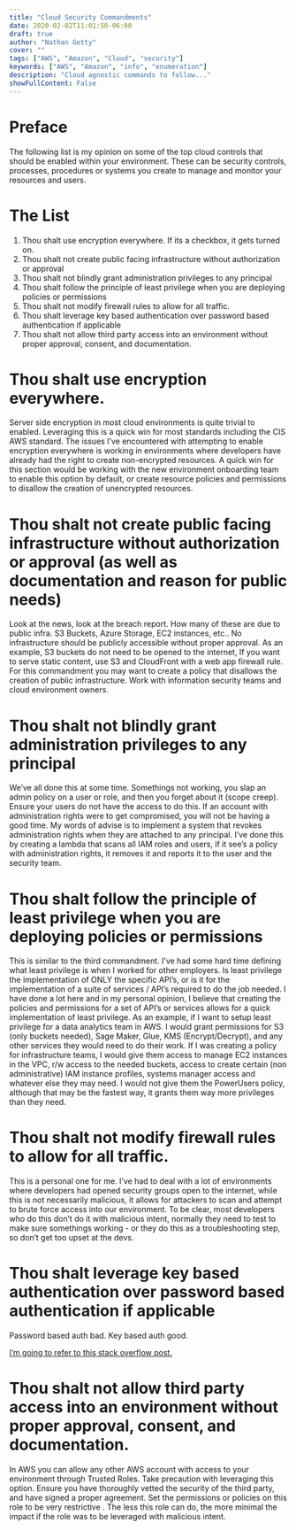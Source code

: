 ```yaml
---
title: "Cloud Security Commandments"
date: 2020-02-02T11:01:50-06:00
draft: true
author: "Nathan Getty"
cover: ""
tags: ["AWS", "Amazon", "Cloud", "security"]
keywords: ["AWS", "Amazon", "info", "enumeration"]
description: "Cloud agnostic commands to follow..."
showFullContent: False
---
```


# Preface
The following list is my opinion on some of the top cloud controls that should be enabled within your environment. These can be security controls, processes, procedures or systems you create to manage and monitor your resources and users.

# The List
1. Thou shalt use encryption everywhere. If its a checkbox, it gets turned on.
2. Thou shalt not create public facing infrastructure without authorization or approval
3. Thou shalt not blindly grant administration privileges to any principal
4. Thou shalt follow the principle of least privilege when you are deploying policies or permissions
5. Thou shalt not modify firewall rules to allow for all traffic.
6. Thou shalt leverage key based authentication over password based authentication if applicable
7. Thou shalt not allow third party access into an environment without proper approval, consent, and documentation.


# Thou shalt use encryption everywhere.
Server side encryption in most cloud environments is quite trivial to enabled. Leveraging this is a quick win for most standards including the CIS AWS standard. The issues I’ve encountered with attempting to enable encryption everywhere is working in environments where developers have already had the right to create non-encrypted resources. A quick win for this section would be working with the new environment onboarding team to enable this option by default, or create resource policies and permissions to disallow the creation of unencrypted resources.

# Thou shalt not create public facing infrastructure without authorization or approval (as well as documentation and reason for public needs)
Look at the news, look at the breach report. How many of these are due to public infra. S3 Buckets, Azure Storage, EC2 instances, etc.. No infrastructure should be publicly accessible without proper approval. As an example, S3 buckets do not need to be opened to the internet, If you want to serve static content, use S3 and CloudFront with a web app firewall rule. For this commandment you may want to create a policy that disallows the creation of public infrastructure. Work with information security teams and cloud environment owners.

# Thou shalt not blindly grant administration privileges to any principal
We’ve all done this at some time. Somethings not working, you slap an admin policy on a user or role, and then you forget about it (scope creep). Ensure your users do not have the access to do this. If an account with administration rights were to get compromised, you will not be having a good time. My words of advise is to implement a system that revokes administration rights when they are attached to any principal. I’ve done this by creating a lambda that scans all IAM roles and users, if it see’s a policy with administration rights, it removes it and reports it to the user and the security team.

# Thou shalt follow the principle of least privilege when you are deploying policies or permissions
This is similar to the third commandment. I’ve had some hard time defining what least privilege is when I worked for other employers. Is least privilege the implementation of ONLY the specific API’s, or is it for the implementation of a suite of services / API’s required to do the job needed. I have done a lot here and in my personal opinion, I believe that creating the policies and permissions for a set of API’s or services allows for a quick implementation of least privilege. As an example, if I want to setup least privilege for a data analytics team in AWS. I would grant permissions for S3 (only buckets needed), Sage Maker, Glue, KMS (Encrypt/Decrypt), and any other services they would need to do their work. If I was creating a policy for infrastructure teams, I would give them access to manage EC2 instances in the VPC, r/w access to the needed buckets, access to create certain (non administrative) IAM instance profiles, systems manager access and whatever else they may need. I would not give them the PowerUsers policy, although that may be the fastest way, it grants them way more privileges than they need.

# Thou shalt not modify firewall rules to allow for all traffic.
This is a personal one for me. I’ve had to deal with a lot of environments where developers had opened security groups open to the internet, while this is not necessarily malicious, it allows for attackers to scan and attempt to brute force access into our environment. To be clear, most developers who do this don’t do it with malicious intent, normally they need to test to make sure somethings working - or they do this as a troubleshooting step, so don’t get too upset at the devs. 

# Thou shalt leverage key based authentication over password based authentication if applicable
Password based auth bad. Key based auth good. 

[I’m going to refer to this stack overflow post.](https://superuser.com/questions/303358/why-is-ssh-key-authentication-better-than-password-authentication)

# Thou shalt not allow third party access into an environment without proper approval, consent, and documentation.
In AWS you can allow any other AWS account with access to your environment through Trusted Roles. Take precaution with leveraging this option. Ensure you have thoroughly vetted the security of the third party, and have signed a proper agreement. Set the permissions or policies on this role to be very restrictive	. The less this role can do, the more minimal the impact if the role was to be leveraged with malicious intent.




